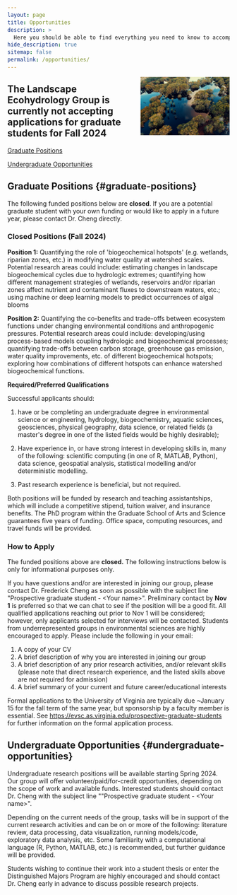 ```yaml
---
layout: page
title: Opportunities
description: >
  Here you should be able to find everything you need to know to accomplish the most common tasks when blogging with Hydejack.
hide_description: true
sitemap: false
permalink: /opportunities/
---
```


<img src="/assets/img/blog/nature-aerial-photography-natural-landscape-reflection-water-resources-natural-environment-1503703-pxhere.com.jpg" style="float:right;width:40%;height:auto"/>

## The Landscape Ecohydrology Group is currently not accepting applications for graduate students for Fall 2024

[Graduate Positions](#graduate-positions)

[Undergraduate Opportunities](#undergraduate-opportunities)

## Graduate Positions  {#graduate-positions}

The following funded positions below are **closed**. If you are a potential graduate student with your own funding or would like to apply in a future year, please contact Dr. Cheng directly.

### Closed Positions (Fall 2024)

**Position 1:** Quantifying the role of 'biogeochemical hotspots' (e.g. wetlands, riparian zones, etc.) in modifying water quality at watershed scales. Potential research areas could include: estimating changes in landscape biogeochemical cycles due to hydrologic extremes; quantifying how different management strategies of wetlands, reservoirs and/or riparian zones affect nutrient and contaminant fluxes to downstream waters, etc.; using machine or deep learning models to predict occurrences of algal blooms

**Position 2:** Quantifying the co-benefits and trade-offs between ecosystem functions under changing environmental conditions and anthropogenic pressures. Potential research areas could include: developing/using process-based models coupling hydrologic and biogeochemical processes; quantifying trade-offs between carbon storage, greenhouse gas emission, water quality improvements, etc. of different biogeochemical hotspots; exploring how combinations of different hotspots can enhance watershed biogeochemical functions.

**Required/Preferred Qualifications**

Successful applicants should:

1.  have or be completing an undergraduate degree in environmental science or engineering, hydrology, biogeochemistry, aquatic sciences, geosciences, physical geography, data science, or related fields (a master's degree in one of the listed fields would be highly desirable);

2.  Have experience in, or have strong interest in developing skills in, many of the following: scientific computing (in one of R, MATLAB, Python), data science, geospatial analysis, statistical modelling and/or deterministic modelling.

3.  Past research experience is beneficial, but not required.

Both positions will be funded by research and teaching assistantships, which will include a competitive stipend, tuition waiver, and insurance benefits. The PhD program within the Graduate School of Arts and Science guarantees five years of funding. Office space, computing resources, and travel funds will be provided.

### How to Apply

The funded positions above are **closed.** The following instructions below is only for informational purposes only.

If you have questions and/or are interested in joining our group, please contact Dr. Frederick Cheng as soon as possible with the subject line "Prospective graduate student - \<Your name\>". Preliminary contact by **Nov 1** is preferred so that we can chat to see if the position will be a good fit. All qualified applications reaching out prior to Nov 1 will be considered; however, only applicants selected for interviews will be contacted. Students from underrepresented groups in environmental sciences are highly encouraged to apply. Please include the following in your email:

1.  A copy of your CV
2.  A brief description of why you are interested in joining our group
3.  A brief description of any prior research activities, and/or relevant skills (please note that direct research experience, and the listed skills above are not required for admission)
4.  A brief summary of your current and future career/educational interests

Formal applications to the University of Virginia are typically due \~January 15 for the fall term of the same year, but sponsorship by a faculty member is essential. See <https://evsc.as.virginia.edu/prospective-graduate-students> for further information on the formal application process.

## Undergraduate Opportunities {#undergraduate-opportunities}

Undergraduate research positions will be available starting Spring 2024. Our group will offer volunteer/paid/for-credit opportunities, depending on the scope of work and available funds. Interested students should contact Dr. Cheng with the subject line ""Prospective graduate student - \<Your name\>".

Depending on the current needs of the group, tasks will be in support of the current research activities and can be on or more of the following: literature review, data processing, data visualization, running models/code, exploratory data analysis, etc. Some familiarity with a computational language (R, Python, MATLAB, etc.) is recommended, but further guidance will be provided.

Students wishing to continue their work into a student thesis or enter the Distinguished Majors Program are highly encouraged and should contact Dr. Cheng early in advance to discuss possible research projects.
